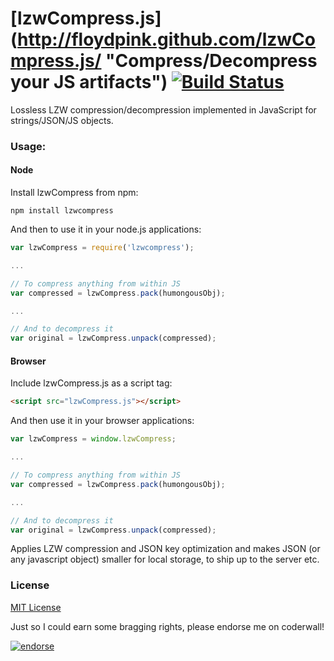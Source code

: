 [lzwCompress.js] (http://floydpink.github.com/lzwCompress.js/ "Compress/Decompress your JS artifacts") [![Build Status](https://secure.travis-ci.org/floydpink/lzwCompress.js.png?branch=master)](http://travis-ci.org/floydpink/lzwCompress.js)
==============

Lossless LZW compression/decompression implemented in JavaScript for strings/JSON/JS objects.

### Usage:

#### Node

Install lzwCompress from npm:

```
npm install lzwcompress
```

And then to use it in your node.js applications:

```javascript
var lzwCompress = require('lzwcompress');

...

// To compress anything from within JS
var compressed = lzwCompress.pack(humongousObj);

...

// And to decompress it
var original = lzwCompress.unpack(compressed);
```

#### Browser

Include lzwCompress.js as a script tag:

```html
<script src="lzwCompress.js"></script>
```

And then use it in your browser applications:

```javascript
var lzwCompress = window.lzwCompress;

...

// To compress anything from within JS
var compressed = lzwCompress.pack(humongousObj);

...

// And to decompress it
var original = lzwCompress.unpack(compressed);
```

Applies LZW compression and JSON key optimization and makes JSON (or any javascript object) smaller for local storage, to ship up to the server etc.

### License

[MIT License](LICENSE)

Just so I could earn some bragging rights, please endorse me on coderwall!

[![endorse](https://api.coderwall.com/floydpink/endorsecount.png)](https://coderwall.com/floydpink)
